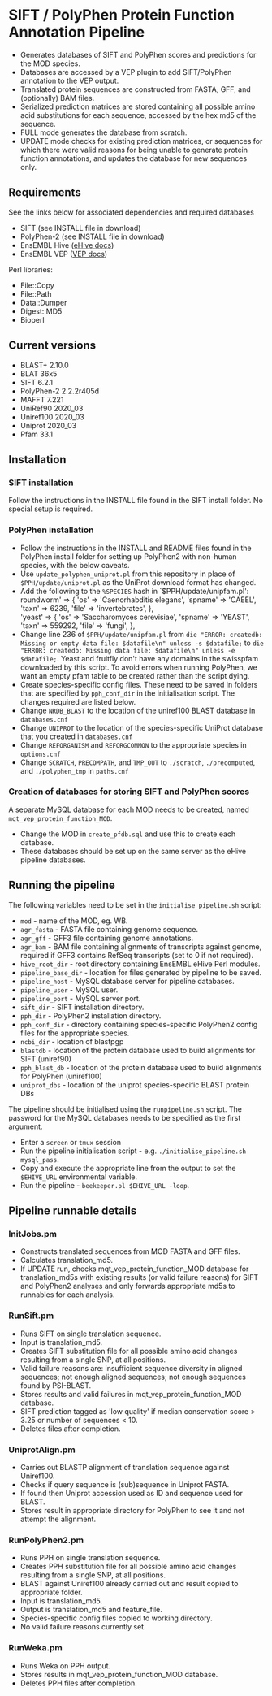 # SIFT / PolyPhen Protein Function Annotation Pipeline

- Generates databases of SIFT and PolyPhen scores and predictions for the MOD species.  
- Databases are accessed by a VEP plugin to add SIFT/PolyPhen annotation to the VEP output.
- Translated protein sequences are constructed from FASTA, GFF, and (optionally) BAM files.
- Serialized prediction matrices are stored containing all possible amino acid substitutions for each sequence, accessed by the hex md5 of the sequence.
- FULL mode generates the database from scratch.
- UPDATE mode checks for existing prediction matrices, or sequences for which there were valid reasons for being unable to generate protein function annotations, and updates the database for new sequences only.


## Requirements

See the links below for associated dependencies and required databases

- SIFT (see INSTALL file in download)
- PolyPhen-2 (see INSTALL file in download)
- EnsEMBL Hive ([eHive docs](https://ensembl-hive.readthedocs.io/en/version2.5/quickstart/install.html))
- EnsEMBL VEP ([VEP docs](https://m.ensembl.org/info/docs/tools/vep/script/vep_download.html#installer))

Perl libraries:
- File::Copy
- File::Path
- Data::Dumper
- Digest::MD5
- Bioperl


## Current versions

- BLAST+ 2.10.0
- BLAT 36x5
- SIFT 6.2.1
- PolyPhen-2 2.2.2r405d
- MAFFT 7.221
- UniRef90 2020_03
- Uniref100 2020_03
- Uniprot 2020_03
- Pfam 33.1


## Installation

### SIFT installation

Follow the instructions in the INSTALL file found in the SIFT install folder.  No special setup is required.

### PolyPhen installation

- Follow the instructions in the INSTALL and README files found in the PolyPhen install folder for setting up PolyPhen2 with non-human species, with the below caveats.
- Use `update_polyphen_uniprot.pl` from this repository in place of `$PPH/update/uniprot.pl` as the UniProt download format has changed. 
- Add the following to the `%SPECIES` hash in `$PPH/update/unipfam.pl':
    roundworm' => {
        'os' => 'Caenorhabditis elegans',
        'spname' => 'CAEEL',
        'taxn' => 6239,
        'file' => 'invertebrates',
    },                                                                                                                                                                                                  
    'yeast' => {
        'os' => 'Saccharomyces cerevisiae',
        'spname' => 'YEAST',
        'taxn' => 559292,
        'file' => 'fungi',
    },
- Change line 236 of `$PPH/update/unipfam.pl` from `die "ERROR: createdb: Missing or empty data file: $datafile\n" unless -s $datafile;` to `die "ERROR: createdb: Missing data file: $datafile\n" unless -e $datafile;`. Yeast and fruitfly don't have any domains in the swisspfam downloaded by this script.  To avoid errors when running PolyPhen, we want an empty pfam table to be created rather than the script dying.
- Create species-specific config files.  These need to be saved in folders that are specified by `pph_conf_dir` in the initialisation script.  The changes required are listed below.
- Change `NRDB_BLAST` to the location of the uniref100 BLAST database in `databases.cnf`
- Change `UNIPROT` to the location of the species-specific UniProt database that you created in `databases.cnf`
- Change `REFORGANISM` and `REFORGCOMMON` to the appropriate species in `options.cnf`
- Change `SCRATCH`, `PRECOMPATH`, and `TMP_OUT` to `./scratch`, `./precomputed`, and `./polyphen_tmp` in `paths.cnf`

### Creation of databases for storing SIFT and PolyPhen scores

A separate MySQL database for each MOD needs to be created, named `mqt_vep_protein_function_MOD`.
- Change the MOD in `create_pfdb.sql` and use this to create each database.
- These databases should be set up on the same server as the eHive pipeline databases.


## Running the pipeline

The following variables need to be set in the `initialise_pipeline.sh` script:
- `mod` - name of the MOD, eg. WB.
- `agr_fasta` - FASTA file containing genome sequence.
- `agr_gff` - GFF3 file containing genome annotations.
- `agr_bam` - BAM file containing alignments of transcripts against genome, required if GFF3 contains RefSeq transcripts (set to 0 if not required).
- `hive_root_dir` - root directory containing EnsEMBL eHive Perl modules.
- `pipeline_base_dir` - location for files generated by pipeline to be saved.
- `pipeline_host` - MySQL database server for pipeline databases.
- `pipeline_user` - MySQL user.
- `pipeline_port` - MySQL server port.
- `sift_dir` - SIFT installation directory.
- `pph_dir` - PolyPhen2 installation directory.
- `pph_conf_dir` - directory containing species-specific PolyPhen2 config files for the appropriate species.
- `ncbi_dir` - location of blastpgp
- `blastdb` - location of the protein database used to build alignments for SIFT (uniref90)
- `pph_blast_db` - location of the protein database used to build alignments for PolyPhen (uniref100)
- `uniprot_dbs` - location of the uniprot species-specific BLAST protein DBs

The pipeline should be initialised using the `runpipeline.sh` script.  The password for the MySQL databases needs to be specified as the first argument.
- Enter a `screen` or `tmux` session
- Run the pipeline initialisation script - e.g. `./initialise_pipeline.sh mysql_pass`.
- Copy and execute the appropriate line from the output to set the `$EHIVE_URL` environmental variable.
- Run the pipeline - `beekeeper.pl $EHIVE_URL -loop`.


## Pipeline runnable details

### InitJobs.pm

- Constructs translated sequences from MOD FASTA and GFF files.
- Calculates translation_md5.
- If UPDATE run, checks mqt_vep_protein_function_MOD database for translation_md5s with existing results (or valid failure reasons) for SIFT and PolyPhen2 analyses and only forwards appropriate md5s to runnables for each analysis.

### RunSift.pm

- Runs SIFT on single translation sequence.
- Input is translation_md5.
- Creates SIFT substitution file for all possible amino acid changes resulting from a single SNP, at all positions.
- Valid failure reasons are: insufficient sequence diversity in aligned sequences; not enough aligned sequences; not enough sequences found by PSI-BLAST.
- Stores results and valid failures in mqt_vep_protein_function_MOD database.
- SIFT prediction tagged as 'low quality' if median conservation score > 3.25 or number of sequences < 10.
- Deletes files after completion.

### UniprotAlign.pm

- Carries out BLASTP alignment of translation sequence against Uniref100.
- Checks if query sequence is (sub)sequence in Uniprot FASTA.
- If found then Uniprot accession used as ID and sequence used for BLAST.
- Stores result in appropriate directory for PolyPhen to see it and not attempt the alignment.

### RunPolyPhen2.pm

- Runs PPH on single translation sequence.
- Creates PPH substitution file for all possible amino acid changes resulting from a single SNP, at all positions.
- BLAST against Uniref100 already carried out and result copied to appropriate folder.
- Input is translation_md5.
- Output is translation_md5 and feature_file.
- Species-specific config files copied to working directory.
- No valid failure reasons currently set.

### RunWeka.pm

- Runs Weka on PPH output.
- Stores results in mqt_vep_protein_function_MOD database.
- Deletes PPH files after completion.
